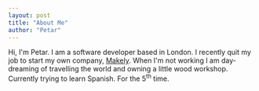 ```yaml
---
layout: post
title: "About Me"
author: "Petar"
---
```


Hi, I'm Petar. I am a software developer based in London. I recently quit my job to start my own company, [Makely](https://makely.me).
When I'm not working I am day-dreaming of travelling the world and owning a little wood workshop. Currently trying to learn Spanish. For the 5<sup>th</sup> time.